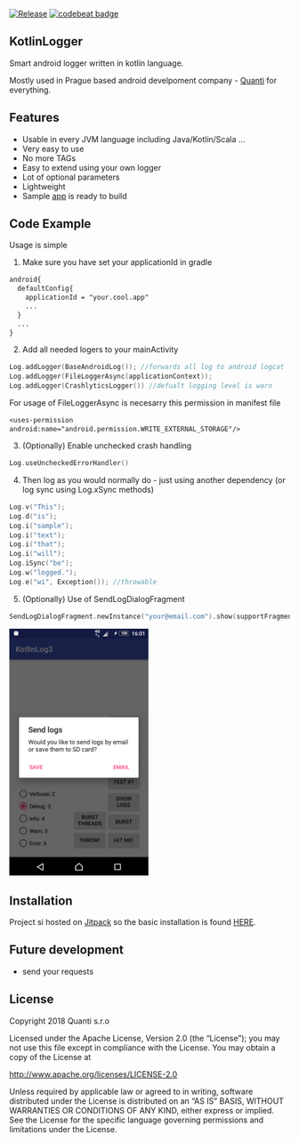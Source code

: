 [![Release](https://jitpack.io/v/Qase/KotlinLogger.svg)](https://jitpack.io/#Qase/KotlinLogger)
[![codebeat badge](https://codebeat.co/badges/d7306f5e-9328-45a0-bbed-1abab3e8b5b2)](https://codebeat.co/projects/github-com-qase-kotlinlogger-master)

## KotlinLogger

Smart android logger written in kotlin language.

Mostly used in Prague based android develpoment company - [Quanti](https://www.quanti.cz/) for everything.

## Features
* Usable in every JVM language including Java/Kotlin/Scala ...
* Very easy to use
* No more TAGs
* Easy to extend using your own logger
* Lot of optional parameters
* Lightweight
* Sample [app](github/sampleApp.png) is ready to build 

## Code Example

Usage is simple

1) Make sure you have set your applicationId in gradle 
```
android{
  defaultConfig{
    applicationId = "your.cool.app"
    ...
  }
  ...
}
```

2) Add all needed logers to your mainActivity

```kotlin
Log.addLogger(BaseAndroidLog()); //forwards all log to android logcat
Log.addLogger(FileLoggerAsync(applicationContext)); 
Log.addLogger(CrashlyticsLogger()) //defualt logging level is warn
```

For usage of FileLoggerAsync is necesarry this permission in manifest file
```
<uses-permission android:name="android.permission.WRITE_EXTERNAL_STORAGE"/>
```


3) (Optionally) Enable unchecked crash handling
```kotlin
Log.useUncheckedErrorHandler()
```

4) Then log as you would normally do - just using another dependency
(or log sync using Log.xSync methods)

```kotlin
Log.v("This");
Log.d("is");
Log.i("sample");
Log.i("text");
Log.i("that");
Log.i("will");
Log.iSync("be");
Log.w("logged.");
Log.e("wi", Exception()); //throwable
```

5) (Optionally) Use of SendLogDialogFragment

```kotlin
SendLogDialogFragment.newInstance("your@email.com").show(supportFragmentManager, "TAG")
```

<img src="github/dialog.png" width="250">


## Installation

Project si hosted on [Jitpack](https://jitpack.io) so the basic installation is found [HERE](https://jitpack.io/#kidal5/KotlinLogger2).

## Future development
* send your requests

## License

Copyright 2018 Quanti s.r.o

Licensed under the Apache License, Version 2.0 (the “License”); you may not use this file except in compliance with the License. You may obtain a copy of the License at 

http://www.apache.org/licenses/LICENSE-2.0 

Unless required by applicable law or agreed to in writing, software distributed under the License is distributed on an “AS IS” BASIS, WITHOUT WARRANTIES OR CONDITIONS OF ANY KIND, either express or implied. See the License for the specific language governing permissions and limitations under the License.
